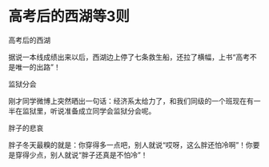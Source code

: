# 高考后的西湖等3则

高考后的西湖 

据说一本线成绩出来以后，西湖边上停了七条救生船，还拉了横幅，上书“高考不是唯一的出路”！ 

监狱分会 

刚才同学微博上突然晒出一句话：经济系太给力了，和我们同级的一个班现在有一半在监狱里，听说准备成立同学会监狱分会呢。 

胖子的悲哀 

胖子冬天最糗的就是：你穿得多一点吧，别人就说“哎呀，这么胖还怕冷啊”！你要是穿得少点，别人就说“胖子还真是不怕冷”！